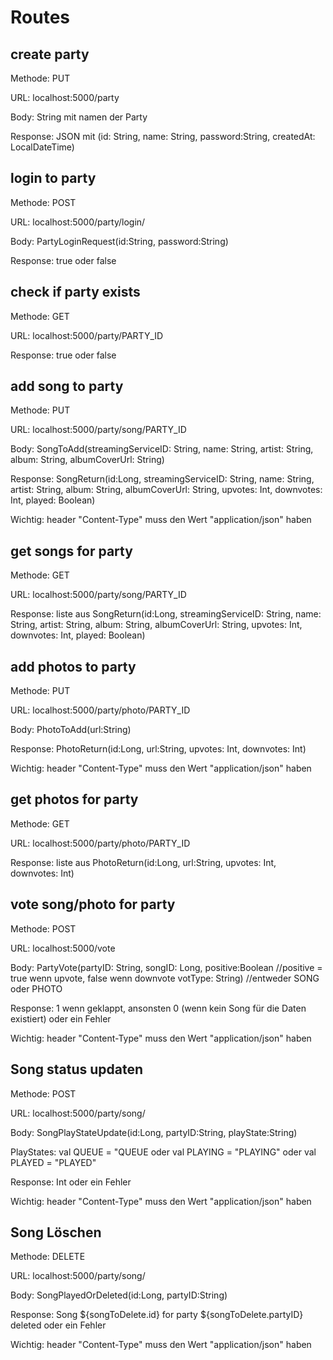 # Routes
## create party
Methode: PUT

URL: localhost:5000/party

Body: String mit namen der Party 

Response: JSON mit (id: String,
                 name: String,
                 password:String,
                 createdAt: LocalDateTime)
            
## login to party
Methode: POST

URL: localhost:5000/party/login/

Body: PartyLoginRequest(id:String,
                        password:String)

Response: true oder false            
            
## check if party exists
Methode: GET

URL: localhost:5000/party/PARTY_ID

Response: true oder false

## add song to party
Methode: PUT

URL: localhost:5000/party/song/PARTY_ID

Body: SongToAdd(streamingServiceID: String,
                     name: String,
                     artist: String,
                     album: String,
                     albumCoverUrl: String)
                     
Response: SongReturn(id:Long,
                streamingServiceID: String,
                name: String,
                artist: String,
                album: String,
                albumCoverUrl: String,
                upvotes: Int,
                downvotes: Int,
                played: Boolean)
                
Wichtig: header "Content-Type" muss den Wert "application/json" haben
                
## get songs for party
Methode: GET

URL: localhost:5000/party/song/PARTY_ID

                     
Response: liste aus SongReturn(id:Long,
                streamingServiceID: String,
                name: String,
                artist: String,
                album: String,
                albumCoverUrl: String,
                upvotes: Int,
                downvotes: Int,
                played: Boolean)
                
## add photos to party
Methode: PUT

URL: localhost:5000/party/photo/PARTY_ID

Body: PhotoToAdd(url:String)
                     
Response: PhotoReturn(id:Long,
                       url:String,
                       upvotes: Int,
                       downvotes: Int)
                
Wichtig: header "Content-Type" muss den Wert "application/json" haben

## get photos for party
Methode: GET

URL: localhost:5000/party/photo/PARTY_ID

                     
Response: liste aus PhotoReturn(id:Long,
                       url:String,
                       upvotes: Int,
                       downvotes: Int)
                
## vote song/photo for party
Methode: POST

URL: localhost:5000/vote

Body: PartyVote(partyID: String,
                     songID: Long,
                     positive:Boolean  //positive = true wenn upvote, false wenn downvote
                     votType: String) //entweder SONG oder PHOTO

                     
Response: 1 wenn geklappt, ansonsten 0 (wenn kein Song für die Daten existiert) oder ein Fehler

Wichtig: header "Content-Type" muss den Wert "application/json" haben
                
## Song status updaten
Methode: POST

URL: localhost:5000/party/song/

Body: SongPlayStateUpdate(id:Long,
                              partyID:String,
                              playState:String)
                              
PlayStates: val QUEUE = "QUEUE oder val PLAYING = "PLAYING" oder val PLAYED = "PLAYED"
                     
Response: Int oder ein Fehler

Wichtig: header "Content-Type" muss den Wert "application/json" haben
                
 ## Song Löschen
Methode: DELETE

URL: localhost:5000/party/song/

Body: SongPlayedOrDeleted(id:Long,
                      partyID:String)
                     
Response: Song ${songToDelete.id} for party ${songToDelete.partyID} deleted oder ein Fehler

Wichtig: header "Content-Type" muss den Wert "application/json" haben
                               

